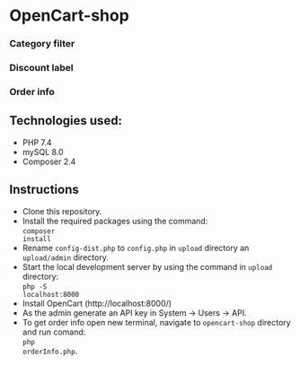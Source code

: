 # OpenCart-shop

### Category filter
### Discount label
### Order info

## Technologies used:
* PHP 7.4
* mySQL 8.0
* Composer 2.4

## Instructions
* Clone this repository.
* Install the required packages using the command:<br><code>composer install</code>
* Rename <code>config-dist.php</code> to <code>config.php</code> in <code>upload</code> directory an <code>upload/admin</code> directory.
* Start the local development server by using the command in <code>upload</code> directory:<br><code>php -S localhost:8000</code>
* Install OpenCart (http://localhost:8000/)
* As the admin generate an API key in System -> Users -> API.
* To get order info open new terminal, navigate to <code>opencart-shop</code> directory and run comand:<br><code>php orderInfo.php</code>.